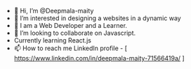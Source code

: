 - 👋 Hi, I’m @Deepmala-maity
- 👀 I’m interested in designing a websites in a dynamic way
- 🌱 I am a Web Developer and a Learner.
- 💞️ I’m looking to collaborate on Javascript.
-    Currently learning React.js
- 📫 How to reach me LinkedIn profile - [ https://www.linkedin.com/in/deepmala-maity-71566419a/ ]

<!---
Deepmala-maity/Deepmala-maity is a ✨ special ✨ repository because its `README.md` (this file) appears on your GitHub profile.
You can click the Preview link to take a look at your changes.
--->
